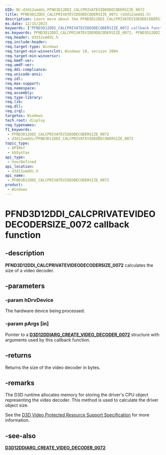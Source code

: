 ```yaml
---
UID: NC:d3d12umddi.PFND3D12DDI_CALCPRIVATEVIDEODECODERSIZE_0072
title: PFND3D12DDI_CALCPRIVATEVIDEODECODERSIZE_0072 (d3d12umddi.h)
description: Learn more about the PFND3D12DDI_CALCPRIVATEVIDEODECODERSIZE_0072 callback function.
ms.date: 12/15/2023
keywords: ["PFND3D12DDI_CALCPRIVATEVIDEODECODERSIZE_0072 callback function"]
ms.keywords: PFND3D12DDI_CALCPRIVATEVIDEODECODERSIZE_0072, PFND3D12DDI_CALCPRIVATEVIDEODECODERSIZE_0072 entry, PFND3D12DDI_CALCPRIVATEVIDEODECODERSIZE_0072 entry point [Display Devices], d3d12umddi/PFND3D12DDI_CALCPRIVATEVIDEODECODERSIZE_0072, display.pfnd3d12ddi_calcprivatevideodeCODERSIZE_0072
req.header: d3d12umddi.h
req.include-header: 
req.target-type: Windows
req.target-min-winverclnt: Windows 10, version 2004
req.target-min-winversvr: 
req.kmdf-ver: 
req.umdf-ver: 
req.ddi-compliance: 
req.unicode-ansi: 
req.idl: 
req.max-support: 
req.namespace: 
req.assembly: 
req.type-library: 
req.lib: 
req.dll: 
req.irql: 
targetos: Windows
tech.root: display
req.typenames: 
f1_keywords:
 - PFND3D12DDI_CALCPRIVATEVIDEODECODERSIZE_0072
 - d3d12umddi/PFND3D12DDI_CALCPRIVATEVIDEODECODERSIZE_0072
topic_type:
 - APIRef
 - kbSyntax
api_type:
 - UserDefined
api_location:
 - d3d12umddi.h
api_name:
 - PFND3D12DDI_CALCPRIVATEVIDEODECODERSIZE_0072
product:
 - Windows
---
```


# PFND3D12DDI_CALCPRIVATEVIDEODECODERSIZE_0072 callback function

## -description

**PFND3D12DDI_CALCPRIVATEVIDEODECODERSIZE_0072** calculates the size of a video decoder.

## -parameters

### -param hDrvDevice

The hardware device being processed.

### -param pArgs [in]

Pointer to a [**D3D12DDIARG_CREATE_VIDEO_DECODER_0072**](ns-d3d12umddi-d3d12ddiarg_create_video_decoder_0072.md) structure with arguments used by this callback function.

## -returns

Returns the size of the video decoder in bytes.

## -remarks

 The D3D runtime allocates memory for storing the driver's CPU object representing the video decoder. This method is used to calculate the driver object size.

See the [D3D Video Protected Resource Support Specification](https://microsoft.github.io/DirectX-Specs/d3d/D3D12_Video_ProtectedResourceSupport.html) for more information.

## -see-also

[**D3D12DDIARG_CREATE_VIDEO_DECODER_0072**](ns-d3d12umddi-d3d12ddiarg_create_video_decoder_0072.md)
